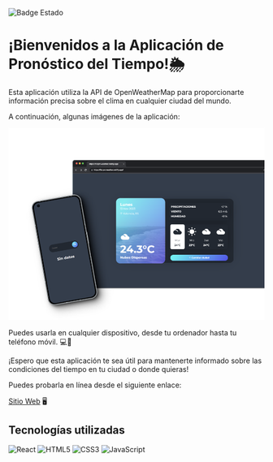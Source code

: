 ![Badge Estado](https://img.shields.io/badge/ESTADO-Completado-green)

# ¡Bienvenidos a la Aplicación de Pronóstico del Tiempo!🌦️

Esta aplicación utiliza la API de OpenWeatherMap para proporcionarte información precisa sobre el clima en cualquier ciudad del mundo.

A continuación, algunas imágenes de la aplicación:

![Mockup Proyecto](./public/mockup.png)

Puedes usarla en cualquier dispositivo, desde tu ordenador hasta tu teléfono móvil. 💻📱

¡Espero que esta aplicación te sea útil para mantenerte informado sobre las condiciones del tiempo en tu ciudad o donde quieras!

Puedes probarla en línea desde el siguiente enlace:

[Sitio Web](https://florpm-weather.netlify.app/) 🖥️

## Tecnologías utilizadas

![React](https://img.shields.io/badge/react-%2320232a.svg?style=for-the-badge&logo=react&logoColor=%2361DAFB)
![HTML5](https://img.shields.io/badge/html5-%23E34F26.svg?style=for-the-badge&logo=html5&logoColor=white)
![CSS3](https://img.shields.io/badge/css3-%231572B6.svg?style=for-the-badge&logo=css3&logoColor=white)
![JavaScript](https://img.shields.io/badge/javascript-%23323330.svg?style=for-the-badge&logo=javascript&logoColor=%23F7DF1E)
